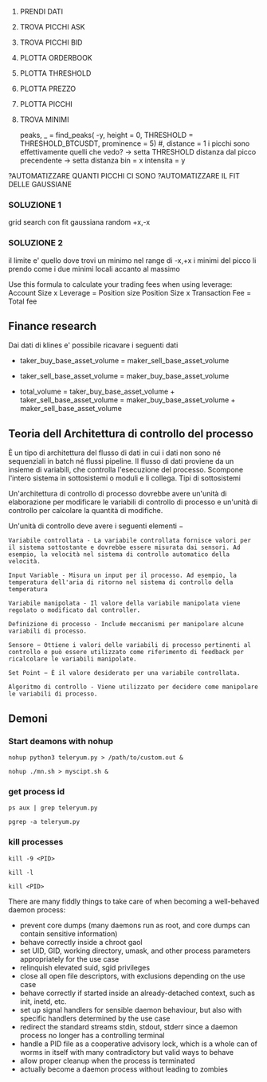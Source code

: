 1. PRENDI DATI
1. TROVA PICCHI ASK
1. TROVA PICCHI BID
1. PLOTTA ORDERBOOK
1. PLOTTA THRESHOLD
1. PLOTTA PREZZO
1. PLOTTA PICCHI
1. TROVA MINIMI 

    peaks, _ = find_peaks( -y, height = 0, THRESHOLD = THRESHOLD_BTCUSDT, prominence = 5) #, distance = 1
    i picchi sono effettivamente quelli che vedo? -> setta THRESHOLD
    distanza dal picco precendente -> setta distanza
    bin = x
    intensita = y



?AUTOMATIZZARE QUANTI PICCHI CI SONO
?AUTOMATIZZARE IL FIT DELLE GAUSSIANE


### SOLUZIONE 1
grid search con fit gaussiana random +x,-x

### SOLUZIONE 2
il limite e' quello dove trovi un minimo nel range di -x,+x 
i minimi del picco li prendo come i due minimi locali accanto al massimo

Use this formula to calculate your trading fees when using leverage:
Account Size x Leverage = Position size
Position Size x Transaction Fee = Total fee


## Finance research
Dai dati di klines e' possibile ricavare i seguenti dati

- taker_buy_base_asset_volume = maker_sell_base_asset_volume

- taker_sell_base_asset_volume = maker_buy_base_asset_volume

- total_volume = taker_buy_base_asset_volume + taker_sell_base_asset_volume = maker_buy_base_asset_volume + maker_sell_base_asset_volume



## Teoria dell Architettura di controllo del processo

È un tipo di architettura del flusso di dati in cui i dati non sono né sequenziali in batch né flussi pipeline. Il flusso di dati proviene da un insieme di variabili, che controlla l'esecuzione del processo. Scompone l'intero sistema in sottosistemi o moduli e li collega.
Tipi di sottosistemi

Un'architettura di controllo di processo dovrebbe avere un'unità di elaborazione per modificare le variabili di controllo di processo e un'unità di controllo per calcolare la quantità di modifiche.

Un'unità di controllo deve avere i seguenti elementi −

    Variabile controllata - La variabile controllata fornisce valori per il sistema sottostante e dovrebbe essere misurata dai sensori. Ad esempio, la velocità nel sistema di controllo automatico della velocità.

    Input Variable - Misura un input per il processo. Ad esempio, la temperatura dell'aria di ritorno nel sistema di controllo della temperatura

    Variabile manipolata - Il valore della variabile manipolata viene regolato o modificato dal controller.

    Definizione di processo - Include meccanismi per manipolare alcune variabili di processo.

    Sensore − Ottiene i valori delle variabili di processo pertinenti al controllo e può essere utilizzato come riferimento di feedback per ricalcolare le variabili manipolate.

    Set Point − È il valore desiderato per una variabile controllata.

    Algoritmo di controllo - Viene utilizzato per decidere come manipolare le variabili di processo.

## Demoni
### Start deamons with nohup

```nohup python3 teleryum.py > /path/to/custom.out &```

```nohup ./mn.sh > myscipt.sh &```

### get process id

```ps aux | grep teleryum.py```

```pgrep -a teleryum.py```


### kill processes

```kill -9 <PID>```

```kill -l```

```kill <PID>```


There are many fiddly things to take care of when becoming a well-behaved daemon process:
- prevent core dumps (many daemons run as root, and core dumps can contain sensitive information)
- behave correctly inside a chroot gaol
- set UID, GID, working directory, umask, and other process parameters appropriately for the use case
- relinquish elevated suid, sgid privileges
- close all open file descriptors, with exclusions depending on the use case
- behave correctly if started inside an already-detached context, such as init, inetd, etc.
- set up signal handlers for sensible daemon behaviour, but also with specific handlers determined by the use case
- redirect the standard streams stdin, stdout, stderr since a daemon process no longer has a controlling terminal
- handle a PID file as a cooperative advisory lock, which is a whole can of worms in itself with many contradictory but valid ways to behave
- allow proper cleanup when the process is terminated
- actually become a daemon process without leading to zombies

